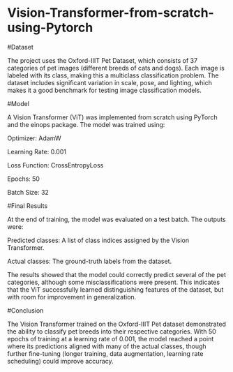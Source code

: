 # Vision-Transformer-from-scratch-using-Pytorch

#Dataset

The project uses the Oxford-IIIT Pet Dataset, which consists of 37 categories of pet images (different breeds of cats and dogs). Each image is labeled with its class, making this a multiclass classification problem. The dataset includes significant variation in scale, pose, and lighting, which makes it a good benchmark for testing image classification models.

#Model

A Vision Transformer (ViT) was implemented from scratch using PyTorch and the einops package. The model was trained using:

Optimizer: AdamW

Learning Rate: 0.001

Loss Function: CrossEntropyLoss

Epochs: 50

Batch Size: 32

#Final Results

At the end of training, the model was evaluated on a test batch. The outputs were:

Predicted classes: A list of class indices assigned by the Vision Transformer.

Actual classes: The ground-truth labels from the dataset.

The results showed that the model could correctly predict several of the pet categories, although some misclassifications were present. This indicates that the ViT successfully learned distinguishing features of the dataset, but with room for improvement in generalization.

#Conclusion

The Vision Transformer trained on the Oxford-IIIT Pet dataset demonstrated the ability to classify pet breeds into their respective categories. With 50 epochs of training at a learning rate of 0.001, the model reached a point where its predictions aligned with many of the actual classes, though further fine-tuning (longer training, data augmentation, learning rate scheduling) could improve accuracy.
